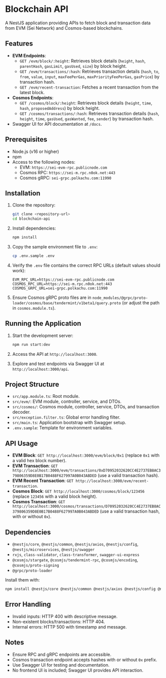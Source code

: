 # Blockchain API

A NestJS application providing APIs to fetch block and transaction data from EVM (Sei Network) and Cosmos-based blockchains.

## Features

- **EVM Endpoints**:
  - `GET /evm/block/:height`: Retrieves block details (`height`, `hash`, `parentHash`, `gasLimit`, `gasUsed`, `size`) by block height.
  - `GET /evm/transactions/:hash`: Retrieves transaction details (`hash`, `to`, `from`, `value`, `input`, `maxFeePerGas`, `maxPriorityFeePerGas`, `gasPrice`) by transaction hash.
  - `GET /evm/recent-transaction`: Fetches a recent transaction from the latest block.
- **Cosmos Endpoints**:
  - `GET /cosmos/block/:height`: Retrieves block details (`height`, `time`, `hash`, `proposedAddress`) by block height.
  - `GET /cosmos/transactions/:hash`: Retrieves transaction details (`hash`, `height`, `time`, `gasUsed`, `gasWanted`, `fee`, `sender`) by transaction hash.
- Swagger UI for API documentation at `/docs`.

## Prerequisites

- Node.js (v16 or higher)
- npm
- Access to the following nodes:
  - EVM: `https://sei-evm-rpc.publicnode.com`
  - Cosmos RPC: `https://sei-m.rpc.n0ok.net:443`
  - Cosmos gRPC: `sei-grpc.polkachu.com:11990`

## Installation

1. Clone the repository:
   ```bash
   git clone <repository-url>
   cd blockchain-api
   ```

2. Install dependencies:
   ```bash
   npm install
   ```

3. Copy the sample environment file to `.env`:
   ```bash
   cp .env.sample .env
   ```

4. Verify the `.env` file contains the correct RPC URLs (default values should work):
   ```env
   EVM_RPC_URL=https://sei-evm-rpc.publicnode.com
   COSMOS_RPC_URL=https://sei-m.rpc.n0ok.net:443
   COSMOS_GRPC_URL=sei-grpc.polkachu.com:11990
   ```

5. Ensure Cosmos gRPC proto files are in `node_modules/@grpc/proto-loader/cosmos/base/tendermint/v1beta1/query.proto` (or adjust the path in `cosmos.module.ts`).

## Running the Application

1. Start the development server:
   ```bash
   npm run start:dev
   ```

2. Access the API at `http://localhost:3000`.

3. Explore and test endpoints via Swagger UI at `http://localhost:3000/api`.

## Project Structure

- `src/app.module.ts`: Root module.
- `src/evm/`: EVM module, controller, service, and DTOs.
- `src/cosmos/`: Cosmos module, controller, service, DTOs, and transaction decoder.
- `src/exception.filter.ts`: Global error handling filter.
- `src/main.ts`: Application bootstrap with Swagger setup.
- `.env.sample`: Template for environment variables.

## API Usage

- **EVM Block**: `GET http://localhost:3000/evm/block/0x1` (replace `0x1` with a valid hex block number).
- **EVM Transaction**: `GET http://localhost:3000/evm/transactions/0xD70952032620CC4E2737EB8AC379806359D8E0B17B0488F627997A0B043ABDED` (use a valid transaction hash).
- **EVM Recent Transaction**: `GET http://localhost:3000/evm/recent-transaction`.
- **Cosmos Block**: `GET http://localhost:3000/cosmos/block/123456` (replace `123456` with a valid block height).
- **Cosmos Transaction**: `GET http://localhost:3000/cosmos/transactions/D70952032620CC4E2737EB8AC379806359D8E0B17B0488F627997A0B043ABDED` (use a valid transaction hash, with or without `0x`).

## Dependencies

- `@nestjs/core`, `@nestjs/common`, `@nestjs/axios`, `@nestjs/config`, `@nestjs/microservices`, `@nestjs/swagger`
- `rxjs`, `class-validator`, `class-transformer`, `swagger-ui-express`
- `@cosmjs/stargate`, `@cosmjs/tendermint-rpc`, `@cosmjs/encoding`, `@cosmjs/proto-signing`
- `@grpc/proto-loader`

Install them with:
```bash
npm install @nestjs/core @nestjs/common @nestjs/axios @nestjs/config @nestjs/microservices @nestjs/swagger rxjs class-validator class-transformer swagger-ui-express @cosmjs/stargate @cosmjs/tendermint-rpc @cosmjs/encoding @cosmjs/proto-signing @grpc/proto-loader
```

## Error Handling

- Invalid inputs: HTTP 400 with descriptive message.
- Non-existent blocks/transactions: HTTP 404.
- Internal errors: HTTP 500 with timestamp and message.

## Notes

- Ensure RPC and gRPC endpoints are accessible.
- Cosmos transaction endpoint accepts hashes with or without `0x` prefix.
- Use Swagger UI for testing and documentation.
- No frontend UI is included; Swagger UI provides API interaction.